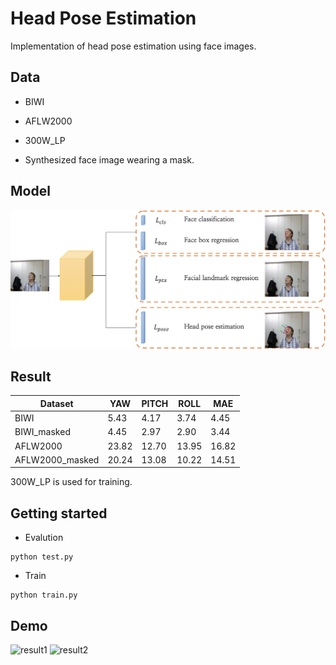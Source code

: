 # Head Pose Estimation

Implementation of head pose estimation using face images.


## Data

- BIWI

- AFLW2000

- 300W_LP

- Synthesized face image wearing a mask.

## Model

![model](./results/model_hpe.png)

## Result

|Dataset|YAW|PITCH|ROLL|MAE|
|------|---|---|---|---|
|BIWI|5.43|4.17|3.74|4.45|
|BIWI_masked|4.45|2.97|2.90|3.44|
|AFLW2000|23.82|12.70|13.95|16.82|
|AFLW2000_masked|20.24|13.08|10.22|14.51|

300W_LP is used for training.

## Getting started
- Evalution
```
python test.py 
```

- Train
```
python train.py
```

## Demo

![result1](./results/image105.gif)
![result2](./results/image106.gif)
